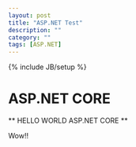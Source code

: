```yaml
---
layout: post
title: "ASP.NET Test"
description: ""
category: ""
tags: [ASP.NET]
---
```

{% include JB/setup %}

ASP.NET CORE
============

** HELLO WORLD ASP.NET CORE **

Wow!!
